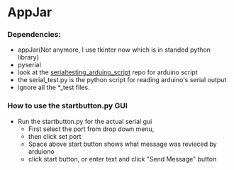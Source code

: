 # AppJar
### Dependencies:
  - appJar(Not anymore, I use tkinter now which is in standed python library)
  - pyserial
  - look at the [serialtesting_arduino_script](https://github.com/ub1999/AppJar/tree/main/serialtesting_arduino_script) repo for arduino script
  - the serial_test.py is the python script for reading arduino's serial output 
  - ignore all the *_test files.
### How to use the startbutton.py GUI
  - Run the startbutton.py for the actual serial gui
    - First select the port from drop down menu, 
    - then click set port 
    - Space above start button shows what message was revieced by arduiono 
    - click start button, or enter text and click "Send Message" button 
